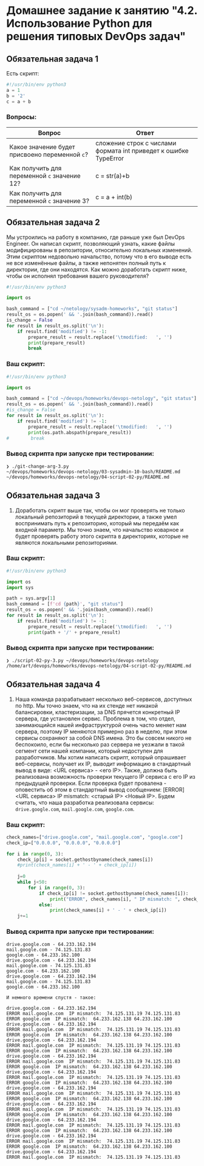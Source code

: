 # Домашнее задание к занятию "4.2. Использование Python для решения типовых DevOps задач"

## Обязательная задача 1

Есть скрипт:
```python
#!/usr/bin/env python3
a = 1
b = '2'
c = a + b
```

### Вопросы:
| Вопрос  | Ответ |
| ------------- | ------------- |
| Какое значение будет присвоено переменной `c`?  |  сложение строк с числами формата int приведет к ошибке TypeError  |
| Как получить для переменной `c` значение 12?  | c = str(a)+b  |
| Как получить для переменной `c` значение 3?  | c = a + int(b)  |

## Обязательная задача 2
Мы устроились на работу в компанию, где раньше уже был DevOps Engineer. Он написал скрипт, позволяющий узнать, какие файлы модифицированы в репозитории, относительно локальных изменений. Этим скриптом недовольно начальство, потому что в его выводе есть не все изменённые файлы, а также непонятен полный путь к директории, где они находятся. Как можно доработать скрипт ниже, чтобы он исполнял требования вашего руководителя?

```python
#!/usr/bin/env python3

import os

bash_command = ["cd ~/netology/sysadm-homeworks", "git status"]
result_os = os.popen(' && '.join(bash_command)).read()
is_change = False
for result in result_os.split('\n'):
    if result.find('modified') != -1:
        prepare_result = result.replace('\tmodified:   ', '')
        print(prepare_result)
        break
```

### Ваш скрипт:
```python
#!/usr/bin/env python3

import os

bash_command = ["cd ~/devops/homeworks/devops-netology", "git status"]
result_os = os.popen(' && '.join(bash_command)).read()
#is_change = False
for result in result_os.split('\n'):
    if result.find('modified') != -1:
        prepare_result = result.replace('\tmodified:   ', '')
        print(os.path.abspath(prepare_result))
#        break
```

### Вывод скрипта при запуске при тестировании:
```
❯ ./git-change-arg-3.py
~/devops/homeworks/devops-netology/03-sysadmin-10-bash/README.md
~/devops/homeworks/devops-netology/04-script-02-py/README.md
```

## Обязательная задача 3
1. Доработать скрипт выше так, чтобы он мог проверять не только локальный репозиторий в текущей директории, а также умел воспринимать путь к репозиторию, который мы передаём как входной параметр. Мы точно знаем, что начальство коварное и будет проверять работу этого скрипта в директориях, которые не являются локальными репозиториями.

### Ваш скрипт:
```python
#!/usr/bin/env python3

import os
import sys

path = sys.argv[1]
bash_command = [f'cd {path}', "git status"]
result_os = os.popen(' && '.join(bash_command)).read()
for result in result_os.split('\n'):
    if result.find('modified') != -1:
        prepare_result = result.replace('\tmodified:   ', '')
        print(path + '/' + prepare_result)
```

### Вывод скрипта при запуске при тестировании:
```
❯ ./script-02-py-3.py ~/devops/homeworks/devops-netology
/home/art/devops/homeworks/devops-netology/04-script-02-py/README.md
```

## Обязательная задача 4
1. Наша команда разрабатывает несколько веб-сервисов, доступных по http. Мы точно знаем, что на их стенде нет никакой балансировки, кластеризации, за DNS прячется конкретный IP сервера, где установлен сервис. Проблема в том, что отдел, занимающийся нашей инфраструктурой очень часто меняет нам сервера, поэтому IP меняются примерно раз в неделю, при этом сервисы сохраняют за собой DNS имена. Это бы совсем никого не беспокоило, если бы несколько раз сервера не уезжали в такой сегмент сети нашей компании, который недоступен для разработчиков. Мы хотим написать скрипт, который опрашивает веб-сервисы, получает их IP, выводит информацию в стандартный вывод в виде: <URL сервиса> - <его IP>. Также, должна быть реализована возможность проверки текущего IP сервиса c его IP из предыдущей проверки. Если проверка будет провалена - оповестить об этом в стандартный вывод сообщением: [ERROR] <URL сервиса> IP mismatch: <старый IP> <Новый IP>. Будем считать, что наша разработка реализовала сервисы: `drive.google.com`, `mail.google.com`, `google.com`.

### Ваш скрипт:
```python
check_names=["drive.google.com", "mail.google.com", "google.com"]
check_ip=["0.0.0.0", "0.0.0.0", "0.0.0.0"]

for i in range(0, 3):
    check_ip[i] = socket.gethostbyname(check_names[i])
    #print(check_names[i] + ' - ' + check_ip[i])
 
    j=0
    while j<50:
        for i in range(0, 3):
            if check_ip[i] != socket.gethostbyname(check_names[i]):
                print("ERROR", check_names[i], " IP mismatch: ", check_ip[i], socket.gethostbyname(check_names[i]))
            else:
                print(check_names[i] + ' - ' + check_ip[i])
    j+=1
```

### Вывод скрипта при запуске при тестировании:
```
drive.google.com - 64.233.162.194
mail.google.com - 74.125.131.83
google.com - 64.233.162.100
drive.google.com - 64.233.162.194
mail.google.com - 74.125.131.83
google.com - 64.233.162.100
drive.google.com - 64.233.162.194
mail.google.com - 74.125.131.83
google.com - 64.233.162.100

И немного времени спустя - такое:

drive.google.com - 64.233.162.194
ERROR mail.google.com  IP mismatch:  74.125.131.19 74.125.131.83
ERROR google.com  IP mismatch:  64.233.162.138 64.233.162.100
drive.google.com - 64.233.162.194
ERROR mail.google.com  IP mismatch:  74.125.131.19 74.125.131.83
ERROR google.com  IP mismatch:  64.233.162.138 64.233.162.100
drive.google.com - 64.233.162.194
ERROR mail.google.com  IP mismatch:  74.125.131.19 74.125.131.83
ERROR google.com  IP mismatch:  64.233.162.138 64.233.162.100
drive.google.com - 64.233.162.194
ERROR mail.google.com  IP mismatch:  74.125.131.19 74.125.131.83
ERROR google.com  IP mismatch:  64.233.162.138 64.233.162.100
drive.google.com - 64.233.162.194
ERROR mail.google.com  IP mismatch:  74.125.131.19 74.125.131.83
ERROR google.com  IP mismatch:  64.233.162.138 64.233.162.100
drive.google.com - 64.233.162.194
ERROR mail.google.com  IP mismatch:  74.125.131.19 74.125.131.83
ERROR google.com  IP mismatch:  64.233.162.138 64.233.162.100
drive.google.com - 64.233.162.194
ERROR mail.google.com  IP mismatch:  74.125.131.19 74.125.131.83
ERROR google.com  IP mismatch:  64.233.162.138 64.233.162.100
drive.google.com - 64.233.162.194
ERROR mail.google.com  IP mismatch:  74.125.131.19 74.125.131.83
ERROR google.com  IP mismatch:  64.233.162.138 64.233.162.100
drive.google.com - 64.233.162.194
ERROR mail.google.com  IP mismatch:  74.125.131.19 74.125.131.83
ERROR google.com  IP mismatch:  64.233.162.138 64.233.162.100
drive.google.com - 64.233.162.194
ERROR mail.google.com  IP mismatch:  74.125.131.19 74.125.131.83
```